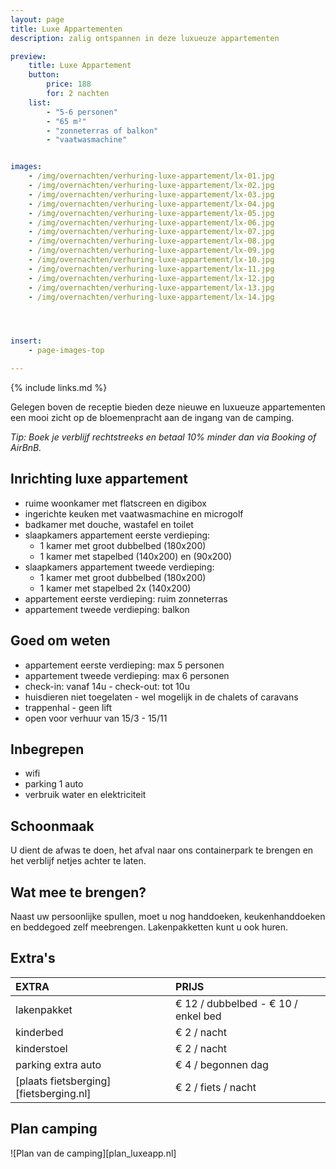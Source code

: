 ```yaml
---
layout: page
title: Luxe Appartementen
description: zalig ontspannen in deze luxueuze appartementen

preview:
    title: Luxe Appartement
    button:
        price: 188
        for: 2 nachten
    list:
        - "5-6 personen"
        - "65 m²"
        - "zonneterras of balkon"
        - "vaatwasmachine"


images:
    - /img/overnachten/verhuring-luxe-appartement/lx-01.jpg
    - /img/overnachten/verhuring-luxe-appartement/lx-02.jpg
    - /img/overnachten/verhuring-luxe-appartement/lx-03.jpg
    - /img/overnachten/verhuring-luxe-appartement/lx-04.jpg
    - /img/overnachten/verhuring-luxe-appartement/lx-05.jpg
    - /img/overnachten/verhuring-luxe-appartement/lx-06.jpg
    - /img/overnachten/verhuring-luxe-appartement/lx-07.jpg
    - /img/overnachten/verhuring-luxe-appartement/lx-08.jpg
    - /img/overnachten/verhuring-luxe-appartement/lx-09.jpg
    - /img/overnachten/verhuring-luxe-appartement/lx-10.jpg
    - /img/overnachten/verhuring-luxe-appartement/lx-11.jpg
    - /img/overnachten/verhuring-luxe-appartement/lx-12.jpg
    - /img/overnachten/verhuring-luxe-appartement/lx-13.jpg
    - /img/overnachten/verhuring-luxe-appartement/lx-14.jpg




insert:
    - page-images-top

---
```

{% include links.md %}

Gelegen boven de receptie bieden deze nieuwe en luxueuze appartementen een mooi zicht op de bloemenpracht aan de ingang van de camping.

*Tip: Boek je verblijf rechtstreeks en betaal 10% minder dan via Booking of AirBnB.*

## Inrichting luxe appartement

- ruime woonkamer met flatscreen en digibox
- ingerichte keuken met vaatwasmachine en microgolf
- badkamer met douche, wastafel en toilet
- slaapkamers appartement eerste verdieping:
    - 1 kamer met groot dubbelbed (180x200)
    - 1 kamer met stapelbed (140x200) en (90x200)
- slaapkamers appartement tweede verdieping:
    - 1 kamer met groot dubbelbed (180x200)
    - 1 kamer met stapelbed 2x (140x200)
- appartement eerste verdieping: ruim zonneterras
- appartement tweede verdieping: balkon


## Goed om weten

- appartement eerste verdieping: max 5 personen
- appartement tweede verdieping: max 6 personen
- check-in: vanaf 14u - check-out: tot 10u
- huisdieren niet toegelaten - wel mogelijk in de chalets of caravans
- trappenhal - geen lift
- open voor verhuur van 15/3 - 15/11



## Inbegrepen
- wifi
- parking 1 auto
- verbruik water en elektriciteit

## Schoonmaak
U dient de afwas te doen, het afval naar ons containerpark te brengen en het verblijf netjes achter te laten.

## Wat mee te brengen?
Naast uw persoonlijke spullen, moet u nog handdoeken, keukenhanddoeken en beddegoed zelf meebrengen.
Lakenpakketten kunt u ook huren.


## Extra's

EXTRA               | PRIJS
:-------------------|:-----------|        
lakenpakket         | € 12 / dubbelbed - € 10 / enkel bed
kinderbed           | € 2 / nacht
kinderstoel         | € 2 / nacht
parking extra auto  | € 4 / begonnen dag
[plaats fietsberging][fietsberging.nl]| € 2 / fiets / nacht


## Plan camping

![Plan van de camping][plan_luxeapp.nl]
